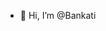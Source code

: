 - 👋 Hi, I’m @Bankati
  

<!---
Bankati/Bankati is a ✨ special ✨ repository because its `README.md` (this file) appears on your GitHub profile.
You can click the Preview link to take a look at your changes.
--->
